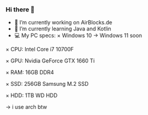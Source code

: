 ### Hi there 👋

- 🔭 I’m currently working on AirBlocks.de
- 🌱 I’m currently learning Java and Kotlin
- 💻 My PC specs:
 × Windows 10 -> Windows 11 soon

 × CPU: Intel Core i7 10700F

 × GPU: Nvidia GeForce GTX 1660 Ti

 × RAM: 16GB DDR4

 × SSD: 256GB Samsung M.2 SSD 

 × HDD: 1TB WD HDD


-> i use arch btw 
